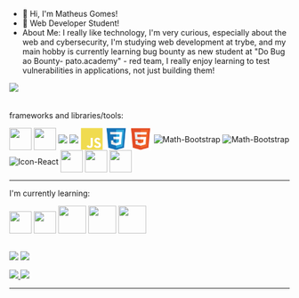 - 👋 Hi, I'm Matheus Gomes!
- 🌱 Web Developer Student!
- About Me: I really like technology, I'm very curious, especially about the web and cybersecurity, I'm studying web development at trybe, and my main hobby is currently learning bug bounty as new student at "Do Bug ao Bounty- pato.academy" - red team, I really enjoy learning to test vulnerabilities in applications, not just building them! 
<img heigth="200" width="200" src="https://media.giphy.com/media/3oriNLx3dUqFgVi86I/giphy.gif">

<div style="display: inline_block"><br>
 <p>frameworks and libraries/tools:</p>
  <img align="center" height="40" width="40" src="https://cdn.jsdelivr.net/gh/devicons/devicon/icons/linux/linux-original.svg" />
  <img align="center"  height="40" width="40" src="https://cdn.jsdelivr.net/gh/devicons/devicon/icons/bash/bash-original.svg" />
  <img align="center" src="https://img.icons8.com/color/48/000000/git.png"/>
  <img align="center" width="50" src="https://img.icons8.com/ios-glyphs/30/000000/github.png"/>
  <img align="center" alt="Math-Js" height="40" width="40" src="https://raw.githubusercontent.com/devicons/devicon/master/icons/javascript/javascript-plain.svg">
  <img align="center" alt="Math-CSS" height="40" width="40" src="https://raw.githubusercontent.com/devicons/devicon/master/icons/css3/css3-original.svg">
  <img align="center" alt="Math-HTML" height="40" width="40" src="https://raw.githubusercontent.com/devicons/devicon/master/icons/html5/html5-original.svg">
  <img align="center" alt="Math-Bootstrap" height="40" width="40"
   src="https://img.icons8.com/color/48/000000/bootstrap.png"/>
 <img align="center" alt="Math-Bootstrap" height="40" width="40"
   src="https://cdn.jsdelivr.net/gh/devicons/devicon/icons/bulma/bulma-plain.svg" />
 <img align="center" alt="Icon-React" height="40" width="40"
   src="https://cdn.jsdelivr.net/gh/devicons/devicon/icons/react/react-original.svg" />
 <img align="center" height="40" width="40" src="https://cdn.jsdelivr.net/gh/devicons/devicon/icons/redux/redux-original.svg" />
 <img align="center" height="40" width="40" src="https://cdn.jsdelivr.net/gh/devicons/devicon/icons/tailwindcss/tailwindcss-plain.svg" />
 <img align="center" height="40" width="40" src="https://cdn.jsdelivr.net/gh/devicons/devicon/icons/jest/jest-plain.svg" /><hr>
</div>
<div>
 <p>I'm currently learning:</p>
 <img height="40" width="40" src="https://cdn.jsdelivr.net/gh/devicons/devicon/icons/java/java-original.svg" />
 <img height="40" width="40" src="https://cdn.jsdelivr.net/gh/devicons/devicon/icons/spring/spring-original.svg" />
 <img height="50" width="50" src="https://cdn.jsdelivr.net/gh/devicons/devicon/icons/mysql/mysql-original-wordmark.svg" />
 <img height="50" width="50" src="https://cdn.jsdelivr.net/gh/devicons/devicon/icons/docker/docker-original-wordmark.svg" />
 <img height="50" width="50" src="https://cdn.jsdelivr.net/gh/devicons/devicon/icons/nodejs/nodejs-original.svg" />
          
          
</div>
 
 ##
  
<div>

<a href = "mailto:matheus.gomes.santos@outlook.com"><img src="https://img.shields.io/badge/-Gmail-%23333?style=for-the-badge&logo=gmail&logoColor=white" target="_blank"></a>
<a href="https://www.linkedin.com/in/matheusgdev/" target="_blank"><img src="https://img.shields.io/badge/-LinkedIn-%230077B5?style=for-the-badge&logo=linkedin&logoColor=white" target="_blank"></a>

 <div>
  <a href="https://github.com/MatheusGomes-del">
  <img height="180em" src="https://github-readme-stats.vercel.app/api?username=MatheusGomes-del&show_icons=true&theme=gruvbox&include_all_commits=true&count_private=true"/>
  <img height="180em" src="https://github-readme-stats.vercel.app/api/top-langs/?username=MatheusGomes-del&layout=compact&langs_count=7&theme=gruvbox"/>
</div><hr>


</div>
